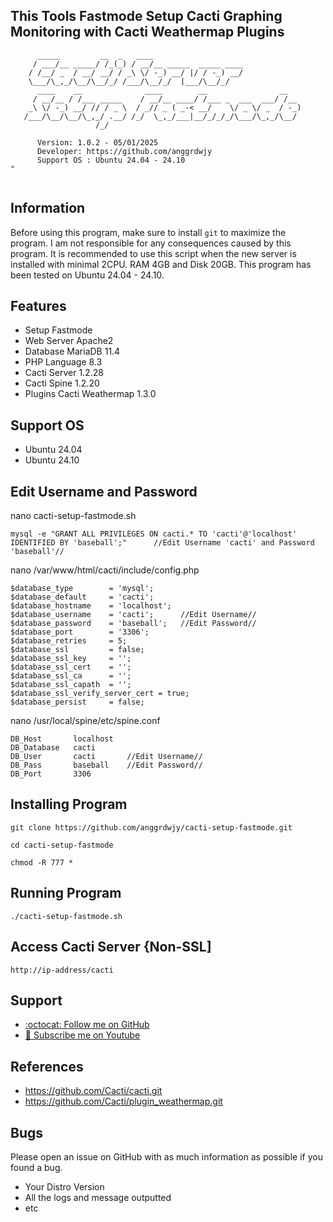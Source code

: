 ## This Tools Fastmode Setup Cacti Graphing Monitoring with Cacti Weathermap Plugins

```                                                                                                   
      _____         __  _   ____                                     
     / ___/__ _____/ /_(_) / __/__ _____  _____ ____                  
    / /__/ _  / __/ __/ / _\ \/ -_) __/ |/ / -_) __/                 
    \___/\_,_/\__/\__/_/ /___/\__/_/  |___/\__/_/                                          
      ____    __              ____        __                __       
     / __/__ / /___ _____    / __/__ ____/ /___ _  ___  ___/ /__       
    _\ \/ -_) __/ // / _ \  / _// _ ( _-< __/    \/ _ \/ _  / -_)    
   /___/\__/\__/\_,_/ .__/ /_/  \_,_/___|__/_/_/_/\___/\_,_/\__/     
                   /_/

      Version: 1.0.2 - 05/01/2025                            	        
      Developer: https://github.com/anggrdwjy              	            
      Support OS : Ubuntu 24.04 - 24.10                      	         "
                                                                                           
```

## Information

Before using this program, make sure to install `git` to maximize the program. I am not responsible for any consequences caused by this program. It is recommended to use this script when the new server is installed with minimal 2CPU. RAM 4GB and Disk 20GB. This program has been tested on Ubuntu 24.04 - 24.10.

## Features
* Setup Fastmode
* Web Server Apache2
* Database MariaDB 11.4
* PHP Language 8.3
* Cacti Server 1.2.28
* Cacti Spine 1.2.20
* Plugins Cacti Weathermap 1.3.0

## Support OS
* Ubuntu 24.04
* Ubuntu 24.10

## Edit Username and Password

nano cacti-setup-fastmode.sh
```
mysql -e "GRANT ALL PRIVILEGES ON cacti.* TO 'cacti'@'localhost' IDENTIFIED BY 'baseball';"      //Edit Username 'cacti' and Password 'baseball'//
```
nano /var/www/html/cacti/include/config.php
```
$database_type        = 'mysql';
$database_default     = 'cacti';
$database_hostname    = 'localhost';
$database_username    = 'cacti';      //Edit Username//
$database_password    = 'baseball';   //Edit Password//
$database_port        = '3306';
$database_retries     = 5;
$database_ssl         = false;
$database_ssl_key     = '';
$database_ssl_cert    = '';
$database_ssl_ca      = '';
$database_ssl_capath  = '';
$database_ssl_verify_server_cert = true;
$database_persist     = false;
```
nano /usr/local/spine/etc/spine.conf
```
DB_Host       localhost
DB_Database   cacti     
DB_User       cacti       //Edit Username//
DB_Pass       baseball    //Edit Password//
DB_Port       3306
```

## Installing Program
```
git clone https://github.com/anggrdwjy/cacti-setup-fastmode.git
```
```
cd cacti-setup-fastmode
```
```
chmod -R 777 *
```

## Running Program
```
./cacti-setup-fastmode.sh
```

## Access Cacti Server {Non-SSL]
```
http://ip-address/cacti
```

## Support

* [:octocat: Follow me on GitHub](https://github.com/anggrdwjy)
* [🔔 Subscribe me on Youtube](https://www.youtube.com/@anggarda.wijaya)

## References

* https://github.com/Cacti/cacti.git
* https://github.com/Cacti/plugin_weathermap.git

## Bugs

Please open an issue on GitHub with as much information as possible if you found a bug.
* Your Distro Version
* All the logs and message outputted
* etc
